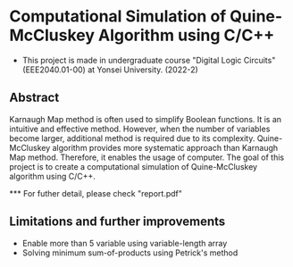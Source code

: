 # Computational Simulation of Quine-McCluskey Algorithm using C/C++

* This project is made in undergraduate course "Digital Logic Circuits" (EEE2040.01-00) at Yonsei University. (2022-2)

## Abstract

Karnaugh Map method is often used to simplify Boolean functions. It is an intuitive and effective method. 
However, when the number of variables become larger, additional method is required due to its complexity. 
Quine-McCluskey algorithm provides more systematic approach than Karnaugh Map method. Therefore, it enables the usage of computer. 
The goal of this project is to create a computational simulation of Quine-McCluskey algorithm using C/C++.

*** For futher detail, please check "report.pdf"

## Limitations and further improvements
- Enable more than 5 variable using variable-length array
- Solving minimum sum-of-products using Petrick's method
